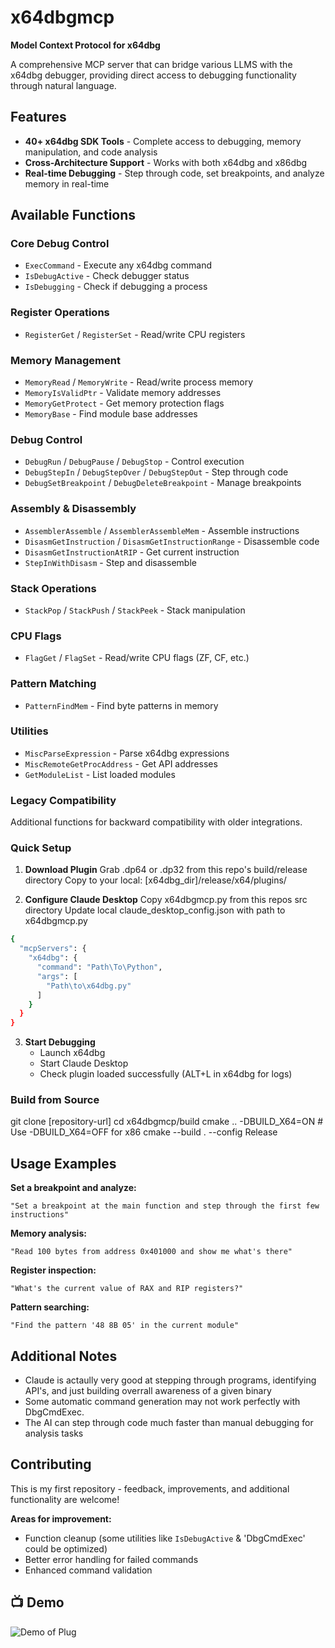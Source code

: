 # x64dbgmcp

**Model Context Protocol for x64dbg**

A comprehensive MCP server that can bridge various LLMS with the x64dbg debugger, providing direct access to debugging functionality through natural language.

## Features

- **40+ x64dbg SDK Tools** - Complete access to debugging, memory manipulation, and code analysis
- **Cross-Architecture Support** - Works with both x64dbg and x86dbg
- **Real-time Debugging** - Step through code, set breakpoints, and analyze memory in real-time

## Available Functions

### Core Debug Control
- `ExecCommand` - Execute any x64dbg command
- `IsDebugActive` - Check debugger status
- `IsDebugging` - Check if debugging a process

### Register Operations
- `RegisterGet` / `RegisterSet` - Read/write CPU registers

### Memory Management
- `MemoryRead` / `MemoryWrite` - Read/write process memory
- `MemoryIsValidPtr` - Validate memory addresses
- `MemoryGetProtect` - Get memory protection flags
- `MemoryBase` - Find module base addresses

### Debug Control
- `DebugRun` / `DebugPause` / `DebugStop` - Control execution
- `DebugStepIn` / `DebugStepOver` / `DebugStepOut` - Step through code
- `DebugSetBreakpoint` / `DebugDeleteBreakpoint` - Manage breakpoints

### Assembly & Disassembly
- `AssemblerAssemble` / `AssemblerAssembleMem` - Assemble instructions
- `DisasmGetInstruction` / `DisasmGetInstructionRange` - Disassemble code
- `DisasmGetInstructionAtRIP` - Get current instruction
- `StepInWithDisasm` - Step and disassemble

### Stack Operations
- `StackPop` / `StackPush` / `StackPeek` - Stack manipulation

### CPU Flags
- `FlagGet` / `FlagSet` - Read/write CPU flags (ZF, CF, etc.)

### Pattern Matching
- `PatternFindMem` - Find byte patterns in memory

### Utilities
- `MiscParseExpression` - Parse x64dbg expressions
- `MiscRemoteGetProcAddress` - Get API addresses
- `GetModuleList` - List loaded modules

### Legacy Compatibility
Additional functions for backward compatibility with older integrations.

### Quick Setup

1. **Download Plugin**
   Grab .dp64 or .dp32 from this repo's build/release directory
   Copy to your local: [x64dbg_dir]/release/x64/plugins/

2. **Configure Claude Desktop**
   Copy x64dbgmcp.py from this repos src directory
   Update local claude_desktop_config.json with path to x64dbgmcp.py
   
```bash
{
  "mcpServers": {
    "x64dbg": {
      "command": "Path\To\Python",
      "args": [
        "Path\to\x64dbg.py"
      ]
    }
  }
}
```
3. **Start Debugging**
   - Launch x64dbg
   - Start Claude Desktop
   - Check plugin loaded successfully (ALT+L in x64dbg for logs)

### Build from Source


git clone [repository-url]
cd x64dbgmcp/build
cmake .. -DBUILD_X64=ON     # Use -DBUILD_X64=OFF for x86
cmake --build . --config Release


##  Usage Examples

**Set a breakpoint and analyze:**
```
"Set a breakpoint at the main function and step through the first few instructions"
```

**Memory analysis:**
```
"Read 100 bytes from address 0x401000 and show me what's there"
```

**Register inspection:**
```
"What's the current value of RAX and RIP registers?"
```

**Pattern searching:**
```
"Find the pattern '48 8B 05' in the current module"
```

## Additional Notes

- Claude is actaully very good at stepping through programs, identifying API's, and just building overrall awareness of a given    binary
- Some automatic command generation may not work perfectly with DbgCmdExec.
- The AI can step through code much faster than manual debugging for analysis tasks


## Contributing

This is my first repository - feedback, improvements, and additional functionality are welcome!

**Areas for improvement:**
- Function cleanup (some utilities like `IsDebugActive` & 'DbgCmdExec' could be optimized)
- Better error handling for failed commands
- Enhanced command validation

## 📺 Demo
![Demo of Plug](Showcase.gif)

